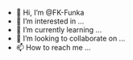 - 👋 Hi, I’m @FK-Funka
- 👀 I’m interested in ...
- 🌱 I’m currently learning ...
- 💞️ I’m looking to collaborate on ...
- 📫 How to reach me ...

<!---
FK-Funka/FK-Funka is a ✨ special ✨ repository because its `README.md` (this file) appears on your GitHub profile.
You can click the Preview link to take a look at your changes.
--->
